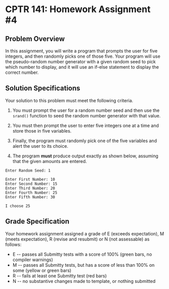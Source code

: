 # CPTR 141: Homework Assignment #4

## Problem Overview

In this assignment, you will write a program that prompts the user
for five integers, and then randomly picks one of those five.  Your
program will use the pseudo-random number generator with a given
random seed to pick which number to display, and it will use an
if-else statement to display the correct number.
  

## Solution Specifications

Your solution to this problem must meet the following criteria.

1. You must prompt the user for a random number seed and then use the
`srand()` function to seed the random number generator with that value.

2. You must then prompt the user to enter five integers one at a time
and store those in five variables.

3. Finally, the program must randomly pick one of the five variables
and alert the user to its choice.

4. The program **must** produce output exactly as shown below, assuming
that the given amounts are entered.

```
Enter Random Seed: 1

Enter First Number: 10
Enter Second Number: 15
Enter Third Number: 20
Enter Fourth Number: 25
Enter Fifth Number: 30

I choose 25
```

## Grade Specification

Your homework assignment assigned a grade of E (exceeds expectation), M (meets expectation), R (revise and resubmit) or N (not assessable)  as follows:

- E -- passes all Submitty tests with a score of 100% (green bars, no compiler warnings)
- M -- passes all Submitty tests, but has a score of less than 100% on some (yellow or green bars)
- R -- fails at least one Submitty test (red bars)
- N -- no substantive changes made to template, or nothing submitted